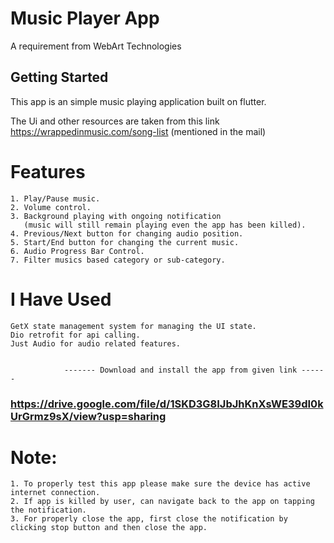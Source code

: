 # Music Player App

A requirement from WebArt Technologies

## Getting Started

This app is an simple music playing application built on flutter.

The Ui and other resources are taken from this link 
https://wrappedinmusic.com/song-list (mentioned in the mail)   

# Features
    1. Play/Pause music.
    2. Volume control.
    3. Background playing with ongoing notification 
       (music will still remain playing even the app has been killed). 
    4. Previous/Next button for changing audio position.
    5. Start/End button for changing the current music.
    6. Audio Progress Bar Control.
    7. Filter musics based category or sub-category.


# I Have Used 
    GetX state management system for managing the UI state. 
    Dio retrofit for api calling.
    Just Audio for audio related features.


                ------- Download and install the app from given link ------
### https://drive.google.com/file/d/1SKD3G8IJbJhKnXsWE39dI0kUrGrmz9sX/view?usp=sharing ###

# Note:
    1. To properly test this app please make sure the device has active internet connection.
    2. If app is killed by user, can navigate back to the app on tapping the notification.
    3. For properly close the app, first close the notification by clicking stop button and then close the app.